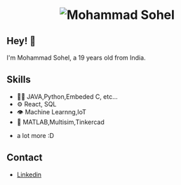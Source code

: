 <h1 align="center">
  <img src="https://camo.githubusercontent.com/7aa3f82fe8ec6d2305631985e85153a0fd9b7167e70bc9fe5f0439ad789026b7/68747470733a2f2f6d65646961302e67697068792e636f6d2f6d656469612f5262444b61637a71576f76497567794a6d572f323030772e776562703f6369643d656366303565343768656e77756b657638776b32336436696533793767766f3378777336797833353330703061396c79267269643d323030772e776562702663743d67" alt="Mohammad Sohel" />
</h1>

## Hey! 👋
I'm Mohammad Sohel, a 19 years old from India.


## Skills
- 👨‍💻 JAVA,Python,Embeded C, etc...
- ⚙️ React, SQL
- 👁️ Machine Learnng,IoT
- 💽 MATLAB,Multisim,Tinkercad
+ a lot more :D

## Contact
- [Linkedin](https://www.linkedin.com/in/sohel0)
